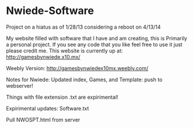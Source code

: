 Nwiede-Software
============
Project on a hiatus as of 1/28/13 considering a reboot on 4/13/14

My website filled with software that I have and am creating, this is Primarily a personal project. If you see any code that you like feel free to use it just please credit me.
This website is currently up at: http://gamesbynwiede.x10.mx/

Weebly Version: http://gamesbynwiedex10mx.weebly.com/



Notes for Nwiede:
Updated index, Games, and Template: push to webserver!

Things with file extension .txt are expirimental!

Expirimental updates: Software.txt

Pull NWOSPT.html from server
